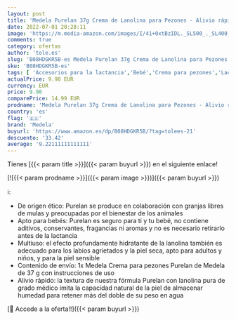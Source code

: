 ```yaml
---
layout: post
title: 'Medela Purelan 37g Crema de Lanolina para Pezones - Alivio rápido para pezones doloridos y piel seca  100% natural  hipoalergénica  dermatológicamente probada y sin perfume'
date: 2022-07-01 20:28:11
image: 'https://m.media-amazon.com/images/I/41+0xtBzIDL._SL500_._SL400_.jpg'
comments: true
category: ofertas
author: 'tole.es'
slug: 'B08HDGKR5B-es Medela Purelan 37g Crema de Lanolina para Pezones - Alivio...'
sku: 'B08HDGKR5B-es'
tags: [ 'Accesorios para la lactancia','Bebé','Crema para pezones','Lactancia y alimentación','medela','🇪🇸', ]
actualPrice: 9.98 EUR
currency: EUR
price: 9.98
comparePrice: 14.99 EUR
prodname: 'Medela Purelan 37g Crema de Lanolina para Pezones - Alivio rápido para pezones doloridos y piel seca  100% natural  hipoalergénica  dermatológicamente probada y sin perfume'
country: 'es'
flag: '🇪🇸'
brand: 'Medela'
buyurl: 'https://www.amazon.es/dp/B08HDGKR5B/?tag=tolees-21'
descuento: '33.42'
average: '9.22111111111111'
---
```


Tienes [{{< param title >}}]({{< param buyurl >}}) en el siguiente enlace!

[![{{< param prodname >}}]({{< param image >}})]({{< param buyurl >}})

ℹ️:

- De origen ético: Purelan se produce en colaboración con granjas libres de mulas y preocupadas por el bienestar de los animales
- Apto para bebés: Purelan es seguro para ti y tu bebé, no contiene aditivos, conservantes, fragancias ni aromas y no es necesario retirarlo antes de la lactancia
- Multiuso: el efecto profundamente hidratante de la lanolina también es adecuado para los labios agrietados y la piel seca, apto para adultos y niños, y para la piel sensible
- Contenido de envío: 1x Medela Crema para pezones Purelan de Medela de 37 g con instrucciones de uso
- Alivio rápido: la textura de nuestra fórmula Purelan con lanolina pura de grado médico imita la capacidad natural de la piel de almacenar humedad para retener más del doble de su peso en agua

[🛒 Accede a la oferta!!]({{< param buyurl >}})
